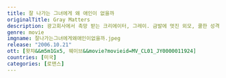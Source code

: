 ```yaml
---
title: 잘 나가는 그녀에게 왜 애인이 없을까
originalTitle: Gray Matters
description: 광고회사에서 촉망 받는 크리에이터, 그레이. 금발에 멋진 외모, 쿨한 성격 그리고 밤새도록 춤추며 노는 열정까지 갖춘 잘 나가는 그녀에게도 고민이 있다. 완벽한 그녀의 유일한 고민은 몇 년째 남자다운 남자를 못 만나봤다는 것. 게다가 주위사람들은 친오빠 샘을 남친으로 오해까지 한다. 급기야 정기적인 심리상담도 받아보지만, 그녀에게는 별 효과가 없다. 좋은 짝이라도 찾을까 해서 찾아 간 센트럴파크에서, 그레이는 샘에게 너무나 잘 어울리는 매력적인 찰리를 기적처럼 만난다. 그리고 첫눈에 반한 이 커플은, 그 주말에 당장 결혼 하겠다고 나선다. 오빠의 결혼식을 위해 라스베가스에 따라간 그레이. 그날 밤, 그레이는 자신이 연애하지 못하는 이유를 알게되고, 알 수 없는 묘한 감정에 휘말리게 되는데… 과연, 그녀의 선택은 어떻게 될까?
genre: movie
imgname: 잘나가는그녀에게왜애인이없을까.jpeg
release: "2006.10.21"
ott: [왓챠&&m5m1Gx5, 웨이브&&movie?movieid=MV_CL01_JY0000011924]
countries: [미국]
categories: [로맨스]
---
```

